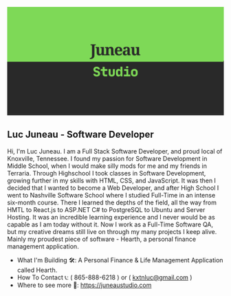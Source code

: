 ![My project logo](assets/logo.png)

## Luc Juneau - Software Developer

Hi, I'm Luc Juneau. I am a Full Stack Software Developer, and proud local of Knoxville, Tennessee. 
I found my passion for Software Development in Middle School, when I would make silly mods for me and my friends in Terraria. Through Highschool I took classes in Software Development, growing further in my skills with HTML, CSS, and JavaScript. It was then I decided that I wanted to become a Web Developer, and after High School I went to Nashville Software School where I studied Full-Time in an intense six-month course. There I learned the depths of the field, all the way from HMTL to React.js to ASP.NET C# to PostgreSQL to Ubuntu and Server Hosting. It was an incredible learning experience and I never would be as capable as I am today without it. Now I work as a Full-Time Software QA, but my creative dreams still live on through my many projects I keep alive. Mainly my proudest piece of software - Hearth, a personal finance management application.

  - What I'm Building   🛠️: A Personal Finance & Life Management Application called Hearth.
  - How To Contact      📞: ( 865-888-6218 ) or ( kxtnluc@gmail.com )
  - Where to see more   🔭: https://juneaustudio.com
